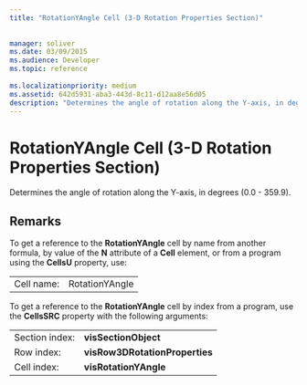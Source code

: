 ```yaml
---
title: "RotationYAngle Cell (3-D Rotation Properties Section)"
 
 
manager: soliver
ms.date: 03/09/2015
ms.audience: Developer
ms.topic: reference
 
ms.localizationpriority: medium
ms.assetid: 642d5931-aba3-443d-8c11-d12aa8e56d05
description: "Determines the angle of rotation along the Y-axis, in degrees (0.0 - 359.9)."
---
```


# RotationYAngle Cell (3-D Rotation Properties Section)

Determines the angle of rotation along the Y-axis, in degrees (0.0 - 359.9).
  
## Remarks

To get a reference to the **RotationYAngle** cell by name from another formula, by value of the **N** attribute of a **Cell** element, or from a program using the **CellsU** property, use: 
  
|||
|:-----|:-----|
|Cell name:  <br/> |RotationYAngle  <br/> |
   
To get a reference to the **RotationYAngle** cell by index from a program, use the **CellsSRC** property with the following arguments: 
  
|||
|:-----|:-----|
|Section index:  <br/> |**visSectionObject** <br/> |
|Row index:  <br/> |**visRow3DRotationProperties** <br/> |
|Cell index:  <br/> |**visRotationYAngle** <br/> |
   

